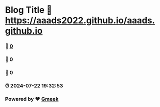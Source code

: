 # Blog Title :link: https://aaads2022.github.io/aaads.github.io 
### :page_facing_up: [0](https://aaads2022.github.io/aaads.github.io/tag.html) 
### :speech_balloon: 0 
### :hibiscus: 0 
### :alarm_clock: 2024-07-22 19:32:53 
### Powered by :heart: [Gmeek](https://github.com/Meekdai/Gmeek)
